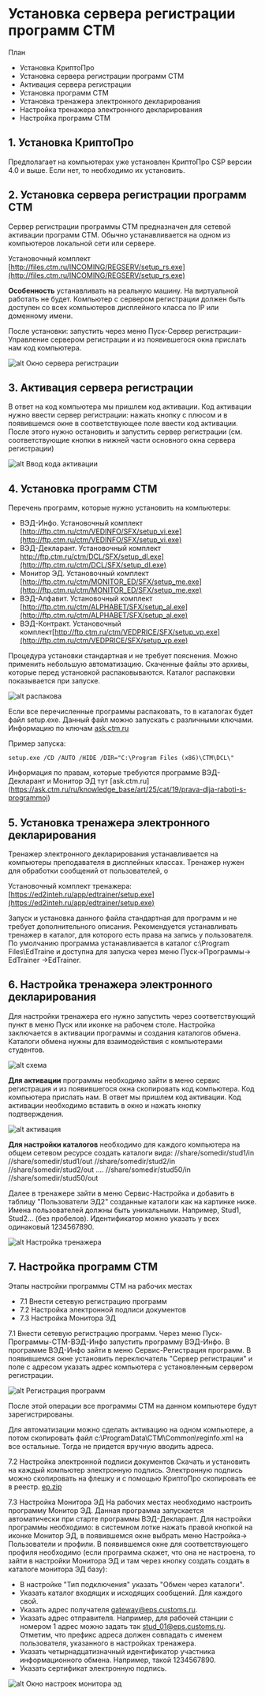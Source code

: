 # Установка сервера регистрации программ СТМ

План
- Установка КриптоПро
- Установка сервера регистрации программ СТМ
- Активация сервера регистрации
- Установка программ СТМ
- Установка тренажера электронного декларирования 
- Настройка тренажера электронного декларирования 
- Настройка программ СТМ

## 1. Установка КриптоПро
Предполагает на компьютерах уже установлен КриптоПро CSP версии 4.0 и выше. Если нет, то необходимо их установить. 

## 2. Установка сервера регистрации программ СТМ
Сервер регистрации программы СТМ предназначен для сетевой активации программ СТМ. Обычно устанавливается на одном из компьютеров локальной сети или сервере. 

Установочный комплект [http://files.ctm.ru/INCOMING/REGSERV/setup_rs.exe](http://files.ctm.ru/INCOMING/REGSERV/setup_rs.exe)

**Особенность** устанавливать на реальную машину. На виртуальной работать не будет. Компьютер с сервером регистрации должен быть доступен со всех компьютеров дисплейного класса по IP или доменному имени.

После установки: запустить через меню Пуск-Сервер регистрации-Управление сервером регистрации и из появившегося окна прислать нам код компьютера.

![alt Окно сервера регистрации](pict1.png)

## 3. Активация сервера регистрации
В ответ на код компьютера мы пришлем код активации. Код активации нужно ввести сервер регистрации: нажать кнопку с плюсом и в появившемся окне в соответствующее поле ввести код активации. После этого нужно остановить и запустить сервер регистрации (см. соответствующие кнопки в нижней части основного окна сервера регистрации)


![alt Ввод кода активации](pict2.png)

## 4. Установка программ СТМ
Перечень программ, которые нужно установить на компьютеры:
- ВЭД-Инфо. Установочный комплект [http://ftp.ctm.ru/ctm/VEDINFO/SFX/setup_vi.exe](http://ftp.ctm.ru/ctm/VEDINFO/SFX/setup_vi.exe)
- ВЭД-Декларант. Установочный комплект http://ftp.ctm.ru/ctm/DCL/SFX/setup_dl.exe](http://ftp.ctm.ru/ctm/DCL/SFX/setup_dl.exe)
- Монитор ЭД. Установочный комплект [http://ftp.ctm.ru/ctm/MONITOR_ED/SFX/setup_me.exe](http://ftp.ctm.ru/ctm/MONITOR_ED/SFX/setup_me.exe)
- ВЭД-Алфавит. Установочный комплект [http://ftp.ctm.ru/ctm/ALPHABET/SFX/setup_al.exe](http://ftp.ctm.ru/ctm/ALPHABET/SFX/setup_al.exe)
- ВЭД-Контракт. Установочный комплект[http://ftp.ctm.ru/ctm/VEDPRICE/SFX/setup_vp.exe](http://ftp.ctm.ru/ctm/VEDPRICE/SFX/setup_vp.exe)

Процедура установки стандартная и не требует пояснения. Можно применить небольшую автоматизацию. Скаченные файлы это архивы, которые перед установкой распаковываются. Каталог распаковки показывается при запуске. 

![alt распакова](pict3.png)

Если все перечисленные программы распаковать, то в каталогах будет файл setup.exe. 
Данный файл можно запускать с различными ключами. Информацию по ключам [ask.ctm.ru](https://ask.ctm.ru/ru/knowledge_base/art/315/cat/73/)

Пример запуска:
```
setup.exe /CD /AUTO /HIDE /DIR="C:\Program Files (x86)\CTM\DCL\"
```

Информация по правам, которые требуются программе ВЭД-Декларант и Монитор ЭД тут [ask.ctm.ru] (https://ask.ctm.ru/ru/knowledge_base/art/25/cat/19/prava-dlja-raboti-s-programmoj)

 ## 5. Установка тренажера электронного декларирования 
 Тренажер электронного декларирования устанавливается на компьютеры преподавателя в дисплейных классах. Тренажер нужен для обработки сообщений от пользователей,  о  
 
 Установочный комплект тренажера: [https://ed2inteh.ru/app/edtrainer/setup.exe](https://ed2inteh.ru/app/edtrainer/setup.exe)

Запуск и установка данного файла стандартная для программ и не требует дополнительного описания. Рекомендуется устанавливать тренажер в каталог, для которого есть права на запись у пользователя. По умолчанию программа устанавливается в каталог c:\Program Files\EdTraine и доступна для запуска через меню Пуск->Программы-> EdTrainer ->EdTrainer.


 ## 6. Настройка тренажера электронного декларирования 
 Для настройки тренажера его нужно запустить через соответствующий пункт в меню Пуск или иконке на рабочем столе. 
 Настройка заключается в активации программы и создания каталогов обмена. Каталоги обмена нужны для взаимодействия с компьютерами студентов.

![alt схема](pict4.png)
 

**Для активации** программы необходимо зайти в меню сервис регистрация и из появившегося окна скопировать код компьютера. Код компьютера прислать нам. В ответ мы пришлем код активации. Код активации необходимо вставить в окно и нажать кнопку подтверждения.

![alt активация](pict5.png)

**Для настройки каталогов** необходимо для каждого компьютера на общем сетевом ресурсе создать каталоги вида:
//share/somedir/stud1/in //share/somedir/stud1/out
//share/somedir/stud2/in //share/somedir/stud2/out
....
//share/somedir/stud50/in //share/somedir/stud50/out

Далее в тренажере зайти в меню Сервис-Настройка и добавить в таблицу "Пользователи ЭД2" созданные каталоги как на картинке ниже. Имена пользователей должны быть уникальными. Например, Stud1, Stud2... (без пробелов). Идентификатор можно указать у всех одинаковый 1234567890. 

![alt Настройка тренажера](pict6.png)

## 7. Настройка программ СТМ
Этапы настройки программы СТМ на рабочих местах
 - 7.1 Внести сетевую регистрацию программ
 - 7.2 Настройка электронной подписи документов
 - 7.3 Настройка Монитора ЭД


 7.1 Внести сетевую регистрацию программ.  Через меню Пуск-Программы-СТМ-ВЭД-Инфо запустить программу ВЭД-Инфо. В программе ВЭД-Инфо зайти в меню Сервис-Регистрация программ. В появившемся окне установить переключатель "Сервер регистрации" и поле с адресом указать адрес компьютера с установленным сервером регистрации.
 
 ![alt Регистрация программ](pict7.png)

 После этой операции все программы СТМ на данном компьютере будут зарегистрированы. 
 
 Для автоматизации можно сделать активацию на одном компьютере, а потом скопировать файл c:\ProgramData\CTM\Common\reginfo.xml на все остальные. Тогда не придется вручную вводить адреса.

7.2 Настройка электронной подписи документов
Скачать и установить на каждый компьютер электронную подпись. Электронную подпись можно скопировать на флешку и с помощью КриптоПро скопировать ее в реестр. [ep.zip](ep.zip)
   
7.3 Настройка Монитора ЭД
На рабочих местах необходимо настроить программу Монитор ЭД. Данная программа запускается автоматически при старте программы ВЭД-Декларант.  Для настройки программы необходимо: в системном лотке нажать правой кнопкой на иконке Монитор ЭД, в появившемся окне выбрать меню Настройка-> Пользователи и профили. В появившемся окне для соответствующего профиля необходимо (если программа скажет, что она не настроена, то зайти в настройки Монитора ЭД и там через кнопку создать создать в каталоге монитора ЭД базу):
-	В настройке "Тип подключения" указать "Обмен через каталоги".
-   Указать каталог входящих и исходящих сообщений. Для каждого свой.
-	Указать адрес получателя gateway@eps.customs.ru.
-	Указать адрес отправителя. Например, для рабочей станции с номером 1 адрес можно задать так stud_01@eps.customs.ru. Отметим, что префикс адреса должен совпадать с именем пользователя, указанного в настройках тренажера.
-	Указать четырнадцатизначный идентификатор участника информационного обмена. Например, такой 1234567890.
-	Указать сертификат электронную подпись. 
 
 ![alt Окно настроек монитора эд](pict8.png)